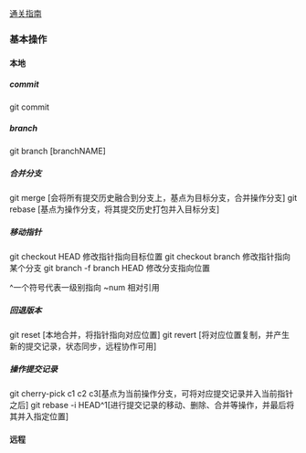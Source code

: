 [通关指南](https://learngitbranching.js.org/?demo=&locale=zh_CN)

### 基本操作

#### 本地

##### commit
git commit 

##### branch
git branch [branchNAME]

##### 合并分支
git merge  [会将所有提交历史融合到分支上，基点为目标分支，合并操作分支]
git rebase [基点为操作分支，将其提交历史打包并入目标分支]

##### 移动指针
git checkout HEAD 修改指针指向目标位置
git checkout branch 修改指针指向某个分支
git branch -f branch HEAD 修改分支指向位置

^一个符号代表一级别指向
~num 相对引用

##### 回退版本
git reset [本地合并，将指针指向对应位置]
git revert [将对应位置复制，并产生新的提交记录，状态同步，远程协作可用]

##### 操作提交记录
git cherry-pick c1 c2 c3[基点为当前操作分支，可将对应提交记录并入当前指针之后]
git rebase -i HEAD^1[进行提交记录的移动、删除、合并等操作，并最后将其并入指定位置]

<!-- 可以用来只进行对应的提交记录提交，摒弃多余的记录 -->

#### 远程
